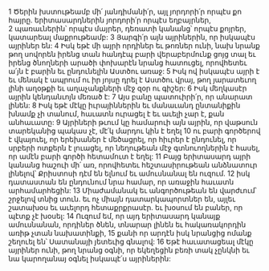 1 Ծերին խստութեամբ մի՛ յանդիմանի՛ր, այլ յորդորի՛ր որպէս քո հայրը. երիտասարդներին յորդորի՛ր որպէս եղբայրներ, 2 պառաւներին՝ որպէս մայրեր, դեռատի կանանց՝ որպէս քոյրեր, կատարեալ մաքրութեամբ:
3 Յարգի՛ր այն այրիներին, որ իսկապէս այրիներ են: 4 Իսկ եթէ մի այրի որդիներ եւ թոռներ ունի, նախ նրանք թող սովորեն իրենց տան հանդէպ բարի վերաբերմունք ցոյց տալ եւ իրենց ծնողների արածի փոխարէն նրանց հատուցել, որովհետեւ ա՛յն է բարին եւ ընդունելին Աստծու առաջ: 5 Իսկ ով իսկապէս այրի է եւ մենակ է ապրում ու իր յոյսը դրել է Աստծու վրայ, թող յարատեւող լինի աղօթքի եւ աղաչանքների մէջ զօր ու գիշեր: 6 Իսկ մեղկասէր այրին կենդանւոյն մեռած է: 7 Այս բանը պատուիրի՛ր, որ անարատ լինեն: 8 Իսկ եթէ մէկը իւրայիններին եւ մանաւանդ ընտանիքին խնամք չի տանում, հաւատն ուրացել է եւ աւելի չար է, քան անհաւատը: 9 Այրիների թւում կը համարուի այն այրին, որ վաթսուն տարեկանից պակաս չէ, մէ՛կ մարդու կին է եղել 10 ու բարի գործերով է վկայուել, որ երեխաներ է մեծացրել, որ հիւրեր է ընդունել, որ սրբերի ոտքերն է լուացել, որ նեղութեան մէջ գտնուողներին է հասել, որ ամէն բարի գործի հետամուտ է եղել: 11 Բայց երիտասարդ այրի կանանց հաշուի մի՛ առ, որովհետեւ հեշտասիրութեան անձնատուր լինելով՝ Քրիստոսի դէմ են ելնում եւ ամուսնանալ են ուզում. 12 իսկ դատաստան են ընդունում նրա համար, որ առաջին հաւատն արհամարհեցին: 13 Միաժամանակ եւ անգործութեան են վարժւում՝ շրջելով տնից տուն. եւ ոչ միայն դատարկապորտներ են, այլեւ շատախօս եւ աւելորդ հետաքրքրասէր. եւ խօսում են բաներ, որ պէտք չէ խօսել: 14 Ուզում եմ, որ այդ երիտասարդ կանայք ամուսնանան, որդիներ ծնեն, տնարար լինեն եւ հակառակորդին առիթ չտան նախատինքի, 15 քանի որ արդէն իսկ նրանցից ոմանք շեղուել են՝ Սատանայի յետեւից գնալով: 16 Եթէ հաւատացեալ մէկը այրիներ ունի, թող նրանց օգնի, որ եկեղեցին բեռի տակ չընկնի եւ նա կարողանայ օգնել իսկապէ՛ս այրիներին:
